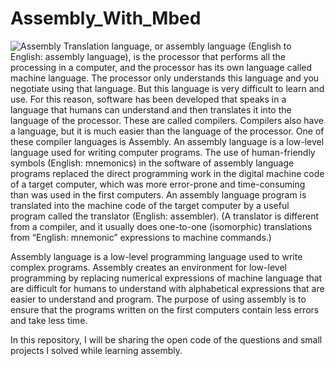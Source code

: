 # Assembly_With_Mbed
![Assembly](https://en3yksrguy-flywheel.netdna-ssl.com/wp-content/uploads/01-Assembly-Branding-Hotel-Logotype-Ragged-Edge-London-UK-BPO.jpg)
Translation language, or assembly language (English to English: assembly language), is the processor that performs all the processing in a computer, and the processor has its own language called machine language. The processor only understands this language and you negotiate using that language. But this language is very difficult to learn and use. For this reason, software has been developed that speaks in a language that humans can understand and then translates it into the language of the processor. These are called compilers. Compilers also have a language, but it is much easier than the language of the processor. One of these compiler languages ​​is Assembly. An assembly language is a low-level language used for writing computer programs. The use of human-friendly symbols (English: mnemonics) in the software of assembly language programs replaced the direct programming work in the digital machine code of a target computer, which was more error-prone and time-consuming than was used in the first computers. An assembly language program is translated into the machine code of the target computer by a useful program called the translator (English: assembler). (A translator is different from a compiler, and it usually does one-to-one (isomorphic) translations from “English: mnemonic” expressions to machine commands.)<br/>

Assembly language is a low-level programming language used to write complex programs. Assembly creates an environment for low-level programming by replacing numerical expressions of machine language that are difficult for humans to understand with alphabetical expressions that are easier to understand and program. The purpose of using assembly is to ensure that the programs written on the first computers contain less errors and take less time.<br/>

In this repository, I will be sharing the open code of the questions and small projects I solved while learning assembly.

